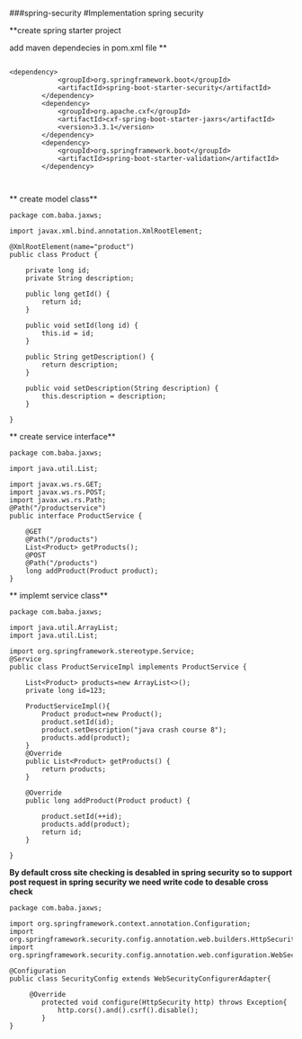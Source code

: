 ###spring-security
#Implementation spring security 

**create spring starter project

add maven dependecies in pom.xml file
**
```

<dependency>
			<groupId>org.springframework.boot</groupId>
			<artifactId>spring-boot-starter-security</artifactId>
		</dependency>
		<dependency>
			<groupId>org.apache.cxf</groupId>
			<artifactId>cxf-spring-boot-starter-jaxrs</artifactId>
			<version>3.3.1</version>
		</dependency>
		<dependency>
			<groupId>org.springframework.boot</groupId>
			<artifactId>spring-boot-starter-validation</artifactId>
		</dependency>
    
    
```

** create model class**

```
package com.baba.jaxws;

import javax.xml.bind.annotation.XmlRootElement;

@XmlRootElement(name="product")
public class Product {

	private long id;
	private String description;

	public long getId() {
		return id;
	}

	public void setId(long id) {
		this.id = id;
	}

	public String getDescription() {
		return description;
	}

	public void setDescription(String description) {
		this.description = description;
	}

}

```


** create service interface**

```
package com.baba.jaxws;

import java.util.List;

import javax.ws.rs.GET;
import javax.ws.rs.POST;
import javax.ws.rs.Path;
@Path("/productservice")
public interface ProductService {

	@GET
	@Path("/products")
	List<Product> getProducts();
	@POST
	@Path("/products")
	long addProduct(Product product);
} 

```

** implemt service class**

```
package com.baba.jaxws;

import java.util.ArrayList;
import java.util.List;

import org.springframework.stereotype.Service;
@Service
public class ProductServiceImpl implements ProductService {
	
	List<Product> products=new ArrayList<>();
	private long id=123;
	
	ProductServiceImpl(){
		Product product=new Product();
		product.setId(id);
		product.setDescription("java crash course 8");
		products.add(product);
	}
	@Override
	public List<Product> getProducts() {
		return products;
	}

	@Override
	public long addProduct(Product product) {

		product.setId(++id);
		products.add(product);
		return id;
	}

}

```

**By default cross site checking is desabled in spring security so to support post request in spring security we need write code to desable cross check**

```
package com.baba.jaxws;

import org.springframework.context.annotation.Configuration;
import org.springframework.security.config.annotation.web.builders.HttpSecurity;
import org.springframework.security.config.annotation.web.configuration.WebSecurityConfigurerAdapter;

@Configuration
public class SecurityConfig extends WebSecurityConfigurerAdapter{

	 @Override
	    protected void configure(HttpSecurity http) throws Exception{
	        http.cors().and().csrf().disable();
	    }
}

```

